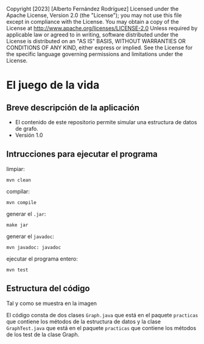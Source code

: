 Copyright [2023] [Alberto Fernández Rodríguez]
Licensed under the Apache License, Version 2.0 (the "License");
you may not use this file except in compliance with the License.
You may obtain a copy of the License at
http://www.apache.org/licenses/LICENSE-2.0
Unless required by applicable law or agreed to in writing,
software distributed under the License is distributed on an
"AS IS" BASIS, WITHOUT WARRANTIES OR CONDITIONS OF ANY KIND,
either express or implied. See the License for the specific
language governing permissions and limitations under the
License.

# El juego de la vida

## Breve descripción de la aplicación
* El contenido de este repositorio permite simular una estructura de datos de grafo.
* Versión 1.0

## Intrucciones para ejecutar el programa

limpiar:

```console
mvn clean
```
compilar:

```console
mvn compile
```
generar el `.jar`: 

```console
make jar
```

generar el `javadoc`:

```console
mvn javadoc: javadoc
```

ejecutar el programa entero:

```console
mvn test
```

## Estructura del código

Tal y como se muestra en la imagen


El código consta de dos clases `Graph.java` que está en el paquete 
`practicas` que contiene los métodos de la estructura de datos
y la clase `GraphTest.java` que está en el paquete `practicas` 
que contiene los métodos de los test de la clase Graph.
